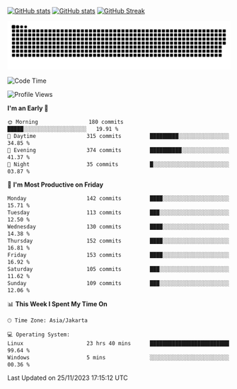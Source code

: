 [![GitHub stats](https://github-readme-stats.vercel.app/api?username=aurelioklv&card_width=500&show_icons=true&rank_icon=github&theme=solarized-dark#gh-dark-mode-only)](https://github.com/anuraghazra/github-readme-stats#gh-dark-mode-only)
[![GitHub stats](https://github-readme-stats.vercel.app/api?username=aurelioklv&card_width=500&show_icons=true&rank_icon=github&theme=buefy#gh-light-mode-only)](https://github.com/anuraghazra/github-readme-stats#gh-light-mode-only)
[![GitHub Streak](https://streak-stats.demolab.com/?user=aurelioklv&card_width=336&theme=solarized-dark)](https://git.io/streak-stats)

<picture>
  <source media="(prefers-color-scheme: dark)" srcset="https://raw.githubusercontent.com/aurelioklv/aurelioklv/snake-output/github-contribution-grid-snake-dark.svg">
  <source media="(prefers-color-scheme: light)" srcset="https://raw.githubusercontent.com/aurelioklv/aurelioklv/snake-output/github-contribution-grid-snake.svg">
  <img alt="github contribution grid snake animation" src="https://raw.githubusercontent.com/aurelioklv/aurelioklv/snake-output/github-contribution-grid-snake.svg">
</picture>

<!--START_SECTION:waka-->
![Code Time](http://img.shields.io/badge/Code%20Time-285%20hrs%2042%20mins-blue)

![Profile Views](http://img.shields.io/badge/Profile%20Views-34-blue)

**I'm an Early 🐤** 

```text
🌞 Morning                180 commits         █████░░░░░░░░░░░░░░░░░░░░   19.91 % 
🌆 Daytime                315 commits         █████████░░░░░░░░░░░░░░░░   34.85 % 
🌃 Evening                374 commits         ██████████░░░░░░░░░░░░░░░   41.37 % 
🌙 Night                  35 commits          █░░░░░░░░░░░░░░░░░░░░░░░░   03.87 % 
```
📅 **I'm Most Productive on Friday** 

```text
Monday                   142 commits         ████░░░░░░░░░░░░░░░░░░░░░   15.71 % 
Tuesday                  113 commits         ███░░░░░░░░░░░░░░░░░░░░░░   12.50 % 
Wednesday                130 commits         ████░░░░░░░░░░░░░░░░░░░░░   14.38 % 
Thursday                 152 commits         ████░░░░░░░░░░░░░░░░░░░░░   16.81 % 
Friday                   153 commits         ████░░░░░░░░░░░░░░░░░░░░░   16.92 % 
Saturday                 105 commits         ███░░░░░░░░░░░░░░░░░░░░░░   11.62 % 
Sunday                   109 commits         ███░░░░░░░░░░░░░░░░░░░░░░   12.06 % 
```


📊 **This Week I Spent My Time On** 

```text
🕑︎ Time Zone: Asia/Jakarta

💻 Operating System: 
Linux                    23 hrs 40 mins      █████████████████████████   99.64 % 
Windows                  5 mins              ░░░░░░░░░░░░░░░░░░░░░░░░░   00.36 % 
```


 Last Updated on 25/11/2023 17:15:12 UTC
<!--END_SECTION:waka-->
